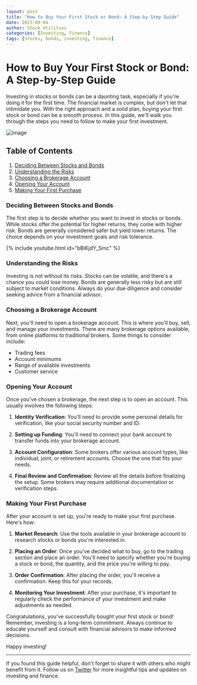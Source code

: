 ```yaml
---
layout: post
title: "How to Buy Your First Stock or Bond: A Step-by-Step Guide"
date: 2023-09-04
author: Stock Utilities
categories: [Investing, Finance]
tags: [stocks, bonds, investing, finance]
---
```


# How to Buy Your First Stock or Bond: A Step-by-Step Guide

Investing in stocks or bonds can be a daunting task, especially if you're doing it for the first time. The financial market is complex, but don't let that intimidate you. With the right approach and a solid plan, buying your first stock or bond can be a smooth process. In this guide, we'll walk you through the steps you need to follow to make your first investment.

![image](https://github.com/reyou/stock-utilities-blog/assets/6571483/72b1df9d-901a-4ff2-a805-e1ca927d2baf)

## Table of Contents
1. [Deciding Between Stocks and Bonds](#deciding-between-stocks-and-bonds)
2. [Understanding the Risks](#understanding-the-risks)
3. [Choosing a Brokerage Account](#choosing-a-brokerage-account)
4. [Opening Your Account](#opening-your-account)
5. [Making Your First Purchase](#making-your-first-purchase)

### Deciding Between Stocks and Bonds

The first step is to decide whether you want to invest in stocks or bonds. While stocks offer the potential for higher returns, they come with higher risk. Bonds are generally considered safer but yield lower returns. The choice depends on your investment goals and risk tolerance.

{% include youtube.html id="bBiKjdY_Smc" %}

### Understanding the Risks

Investing is not without its risks. Stocks can be volatile, and there's a chance you could lose money. Bonds are generally less risky but are still subject to market conditions. Always do your due diligence and consider seeking advice from a financial advisor.

### Choosing a Brokerage Account

Next, you'll need to open a brokerage account. This is where you'll buy, sell, and manage your investments. There are many brokerage options available, from online platforms to traditional brokers. Some things to consider include:

- Trading fees
- Account minimums
- Range of available investments
- Customer service

### Opening Your Account

Once you've chosen a brokerage, the next step is to open an account. This usually involves the following steps:

1. **Identity Verification**: You'll need to provide some personal details for verification, like your social security number and ID.
  
2. **Setting up Funding**: You'll need to connect your bank account to transfer funds into your brokerage account.

3. **Account Configuration**: Some brokers offer various account types, like individual, joint, or retirement accounts. Choose the one that fits your needs.

4. **Final Review and Confirmation**: Review all the details before finalizing the setup. Some brokers may require additional documentation or verification steps.

### Making Your First Purchase

After your account is set up, you're ready to make your first purchase. Here's how:

1. **Market Research**: Use the tools available in your brokerage account to research stocks or bonds you're interested in.
  
2. **Placing an Order**: Once you've decided what to buy, go to the trading section and place an order. You'll need to specify whether you're buying a stock or bond, the quantity, and the price you're willing to pay.

3. **Order Confirmation**: After placing the order, you'll receive a confirmation. Keep this for your records.

4. **Monitoring Your Investment**: After your purchase, it's important to regularly check the performance of your investment and make adjustments as needed.

Congratulations, you've successfully bought your first stock or bond! Remember, investing is a long-term commitment. Always continue to educate yourself and consult with financial advisors to make informed decisions.

Happy investing!

---

If you found this guide helpful, don't forget to share it with others who might benefit from it. Follow us on [Twitter](https://twitter.com/stock_utilities) for more insightful tips and updates on investing and finance.

